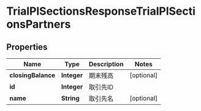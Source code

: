 

# TrialPlSectionsResponseTrialPlSectionsPartners

## Properties

Name | Type | Description | Notes
------------ | ------------- | ------------- | -------------
**closingBalance** | **Integer** | 期末残高 |  [optional]
**id** | **Integer** | 取引先ID | 
**name** | **String** | 取引先名 |  [optional]



